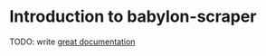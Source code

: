 # Introduction to babylon-scraper

TODO: write [great documentation](http://jacobian.org/writing/what-to-write/)
